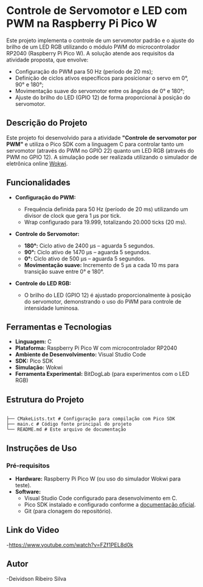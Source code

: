 # Controle de Servomotor e LED com PWM na Raspberry Pi Pico W

Este projeto implementa o controle de um servomotor padrão e o ajuste do brilho de um LED RGB utilizando o módulo PWM do microcontrolador RP2040 (Raspberry Pi Pico W). A solução atende aos requisitos da atividade proposta, que envolve:

- Configuração do PWM para 50 Hz (período de 20 ms);
- Definição de ciclos ativos específicos para posicionar o servo em 0°, 90° e 180°;
- Movimentação suave do servomotor entre os ângulos de 0° e 180°;
- Ajuste do brilho do LED (GPIO 12) de forma proporcional à posição do servomotor.

## Descrição do Projeto

Este projeto foi desenvolvido para a atividade **"Controle de servomotor por PWM"** e utiliza o Pico SDK com a linguagem C para controlar tanto um servomotor (através do PWM no GPIO 22) quanto um LED RGB (através do PWM no GPIO 12). A simulação pode ser realizada utilizando o simulador de eletrônica online [Wokwi](https://wokwi.com/).

## Funcionalidades

- **Configuração do PWM:**  
  - Frequência definida para 50 Hz (período de 20 ms) utilizando um divisor de clock que gera 1 µs por tick.
  - Wrap configurado para 19.999, totalizando 20.000 ticks (20 ms).

- **Controle do Servomotor:**  
  - **180°:** Ciclo ativo de 2400 µs – aguarda 5 segundos.
  - **90°:** Ciclo ativo de 1470 µs – aguarda 5 segundos.
  - **0°:** Ciclo ativo de 500 µs – aguarda 5 segundos.
  - **Movimentação suave:** Incremento de 5 µs a cada 10 ms para transição suave entre 0° e 180°.

- **Controle do LED RGB:**  
  - O brilho do LED (GPIO 12) é ajustado proporcionalmente à posição do servomotor, demonstrando o uso do PWM para controle de intensidade luminosa.

## Ferramentas e Tecnologias

- **Linguagem:** C
- **Plataforma:** Raspberry Pi Pico W com microcontrolador RP2040
- **Ambiente de Desenvolvimento:** Visual Studio Code
- **SDK:** Pico SDK
- **Simulação:** Wokwi
- **Ferramenta Experimental:** BitDogLab (para experimentos com o LED RGB)

## Estrutura do Projeto

```plaintext

├── CMakeLists.txt # Configuração para compilação com Pico SDK 
├── main.c # Código fonte principal do projeto 
└── README.md # Este arquivo de documentação

```

## Instruções de Uso

### Pré-requisitos

- **Hardware:** Raspberry Pi Pico W (ou uso do simulador Wokwi para teste).
- **Software:**  
  - Visual Studio Code configurado para desenvolvimento em C.
  - Pico SDK instalado e configurado conforme a [documentação oficial](https://datasheets.raspberrypi.com/pico/getting-started-with-pico.pdf).
  - Git (para clonagem do repositório).


## Link do Video

-https://www.youtube.com/watch?v=FZf1PEL8d0k

## Autor

-Deividson Ribeiro Silva
